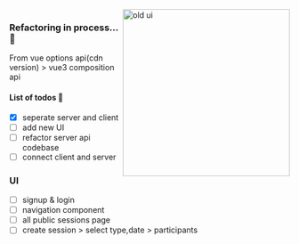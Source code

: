<img title="old ui" align="right" src="https://github.com/David-code-hub/attendancemanager/assets/55393687/055a2265-3ed3-4a03-a01d-fa11da784d6f" width="300"/>

### Refactoring in process...🚀

From vue options api(cdn version) > vue3 composition api

#### List of todos 🌳

- [x] seperate server and client
- [ ] add new UI
- [ ] refactor server api codebase
- [ ] connect client and server

### UI
- [ ] signup & login
- [ ] navigation component
- [ ] all public sessions page
- [ ] create session > select type,date > participants
